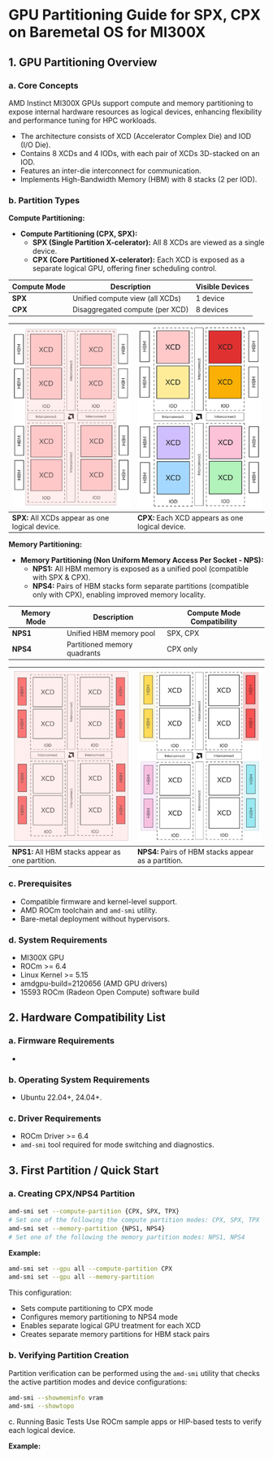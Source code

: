 # GPU Partitioning Guide for SPX, CPX on Baremetal OS for MI300X

## 1. GPU Partitioning Overview

### a. Core Concepts
AMD Instinct MI300X GPUs support compute and memory partitioning to expose internal hardware resources as logical devices, enhancing flexibility and performance tuning for HPC workloads.
- The architecture consists of XCD (Accelerator Complex Die) and IOD (I/O Die).
- Contains 8 XCDs and 4 IODs, with each pair of XCDs 3D-stacked on an IOD.
- Features an inter-die interconnect for communication.
- Implements High-Bandwidth Memory (HBM) with 8 stacks (2 per IOD).

### b. Partition Types
**Compute Partitioning:**
- **Compute Partitioning (CPX, SPX):**
  - **SPX (Single Partition X-celerator):** All 8 XCDs are viewed as a single device.
  - **CPX (Core Partitioned X-celerator):** Each XCD is exposed as a separate logical GPU, offering finer scheduling control.

| Compute Mode | Description                                  | Visible Devices |
|-------------|----------------------------------------------|-----------------|
| **SPX**     | Unified compute view (all XCDs)              | 1 device        |
| **CPX**     | Disaggregated compute (per XCD)              | 8 devices       |


| [![MI300X SPX](../images/SPX.png)](../images/SPX.png) | [![MI300X CPX](../images/CPX.png)](../images/CPX.png)  |
| ----------------------------------------------- | ------------------------------------------------ |
| **SPX:** All XCDs appear as one logical device. | **CPX:** Each XCD appears as one logical device. |

**Memory Partitioning:**
- **Memory Partitioning (Non Uniform Memory Access Per Socket - NPS):**
  - **NPS1:** All HBM memory is exposed as a unified pool (compatible with SPX & CPX).
  - **NPS4:** Pairs of HBM stacks form separate partitions (compatible only with CPX), enabling improved memory locality.

| Memory Mode | Description                   | Compute Mode Compatibility |
|-------------|-------------------------------|----------------------------|
| **NPS1**    | Unified HBM memory pool      | SPX, CPX                   |
| **NPS4**    | Partitioned memory quadrants | CPX only                   |

| [![MI300 NPS1](../images/NPS1.png)](../images/NPS1.png) | [![MI300 NPS4](../images/NPS4.png)](../images/NPS4.png)    |
| ------------------------------------------------- | ---------------------------------------------------- |
| **NPS1:** All HBM stacks appear as one partition. | **NPS4:** Pairs of HBM stacks appear as a partition. |

[//]: # "> **Note:** These compute and memory partitioning modes leverage SR-IOV (Single Root I/O Virtualization) for isolation and hardware-level protection between partitions."

### c. Prerequisites
- Compatible firmware and kernel-level support.
- AMD ROCm toolchain and `amd-smi` utility.
- Bare-metal deployment without hypervisors.

### d. System Requirements
- MI300X GPU
- ROCm >= 6.4
- Linux Kernel >= 5.15
- amdgpu-build=2120656 (AMD GPU drivers)
- 15593 ROCm (Radeon Open Compute) software build

[//]: # "- SR-IOV and IOMMU enabled in BIOS."
[//]: # "- system BIOS firmware."

## 2. Hardware Compatibility List

### a. Firmware Requirements
- 

### b. Operating System Requirements
- Ubuntu 22.04+, 24.04+.

### c. Driver Requirements
- ROCm Driver >= 6.4
- `amd-smi` tool required for mode switching and diagnostics.

## 3. First Partition / Quick Start

### a. Creating CPX/NPS4 Partition
```bash
amd-smi set --compute-partition {CPX, SPX, TPX}
# Set one of the following the compute partition modes: CPX, SPX, TPX
amd-smi set --memory-partition {NPS1, NPS4}
# Set one of the following the memory partition modes: NPS1, NPS4
```

**Example:**
```bash
amd-smi set --gpu all --compute-partition CPX
amd-smi set --gpu all --memory-partition 
```

This configuration:

- Sets compute partitioning to CPX mode
- Configures memory partitioning to NPS4 mode
- Enables separate logical GPU treatment for each XCD
- Creates separate memory partitions for HBM stack pairs

<!-- ...existing code... -->

### b. Verifying Partition Creation
Partition verification can be performed using the `amd-smi` utility that checks the active partition modes and device configurations:

```bash
amd-smi --showmeminfo vram
amd-smi --showtopo
```

c. Running Basic Tests
Use ROCm sample apps or HIP-based tests to verify each logical device.

**Example:**